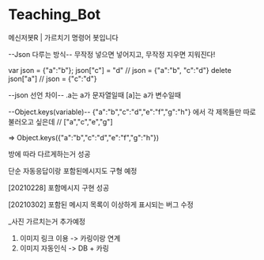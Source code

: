# Teaching_Bot
메신저봇R | 가르치기 명령어 봇입니다

--Json 다루는 방식--
무작정 넣으면 넣어지고, 무작정 지우면 지워진다!

var json = {"a":"b"};
json["c"] = "d"    // json = {"a":"b", "c":"d"}
delete json["a"]   // json = {"c":"d"}


--json 선언 차이--
.a는 a가 문자열일때
[a]는 a가 변수일때


--Object.keys(variable)--
{"a":"b","c":"d","e":"f","g":"h"}
에서 각 제목들만 따로 불러오고 싶은데
// ["a","c","e","g"]

=> Object.keys({"a":"b","c":"d","e":"f","g":"h"})


방에 따라 다르게하는거 성공

단순 자동응답이랑 포함된메시지도 구형 예정

[20210228]
포함메시지 구현 성공

[20210302]
포함된 메시지 목록이 이상하게 표시되는 버그 수정

_사진 가르치는거 추가예정
  1. 이미지 링크 이용 -> 카링이랑 연계
  2. 이미지 자동인식 -> DB + 카링 

